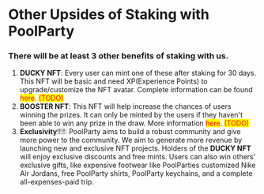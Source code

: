 # Other Upsides of Staking with PoolParty

### &#x20; There will be at least 3 other benefits of staking with us.

1. **DUCKY NFT**: Every user can mint one of these after staking for 30 days. This NFT will be basic and need XP(Experience Points) to upgrade/customize the NFT avatar. Complete information can be found <mark style="color:red;">here</mark>. <mark style="color:red;">(TODO)</mark>
2. **BOOSTER NFT**: This NFT will help increase the chances of users winning the prizes. It can only be minted by the users if they haven't been able to win any prize in the draw. More information <mark style="color:red;">here</mark>. <mark style="color:red;">(TODO)</mark>
3. &#x20;**Exclusivity**!!!!: PoolParty aims to build a robust community and give more power to the community. We aim to generate more revenue by launching new and exclusive NFT projects. Holders of the **DUCKY NFT** will enjoy exclusive discounts and free mints. Users can also win others' exclusive gifts, like expensive footwear like PoolParties customized Nike Air Jordans, free PoolParty shirts, PoolParty keychains, and a complete all-expenses-paid trip.

